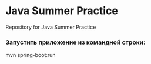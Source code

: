 # Java Summer Practice
Repository for Java Summer Practice

### Запустить приложение из командной строки:

mvn spring-boot:run
